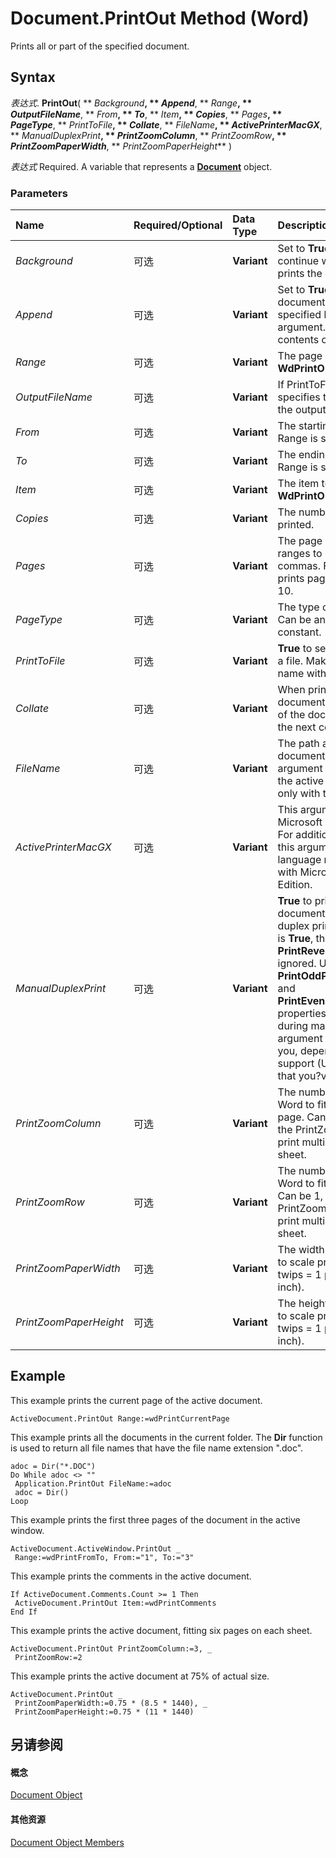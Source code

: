 
# Document.PrintOut Method (Word)

Prints all or part of the specified document.


## Syntax

 _表达式_. **PrintOut**( ** _Background_**, ** _Append_**, ** _Range_**, ** _OutputFileName_**, ** _From_**, ** _To_**, ** _Item_**, ** _Copies_**, ** _Pages_**, ** _PageType_**, ** _PrintToFile_**, ** _Collate_**, ** _FileName_**, ** _ActivePrinterMacGX_**, ** _ManualDuplexPrint_**, ** _PrintZoomColumn_**, ** _PrintZoomRow_**, ** _PrintZoomPaperWidth_**, ** _PrintZoomPaperHeight_** )

 _表达式_ Required. A variable that represents a **[Document](8d83487a-2345-a036-a916-971c9db5b7fb.md)** object.


### Parameters



|**Name**|**Required/Optional**|**Data Type**|**Description**|
|:-----|:-----|:-----|:-----|
| _Background_|可选|**Variant**|Set to  **True** to have the macro continue while Microsoft Word prints the document.|
| _Append_|可选|**Variant**|Set to  **True** to append the specified document to the file name specified by the OutputFileName argument. **False** to overwrite the contents of OutputFileName.|
| _Range_|可选|**Variant**|The page range. Can be any  **WdPrintOutRange** constant.|
| _OutputFileName_|可选|**Variant**|If PrintToFile is  **True**, this argument specifies the path and file name of the output file.|
| _From_|可选|**Variant**|The starting page number when Range is set to  **wdPrintFromTo**.|
| _To_|可选|**Variant**|The ending page number when Range is set to  **wdPrintFromTo**.|
| _Item_|可选|**Variant**|The item to be printed. Can be any  **WdPrintOutItem** constant.|
| _Copies_|可选|**Variant**|The number of copies to be printed.|
| _Pages_|可选|**Variant**|The page numbers and page ranges to be printed, separated by commas. For example, "2, 6-10" prints page 2 and pages 6 through 10.|
| _PageType_|可选|**Variant**|The type of pages to be printed. Can be any  **WdPrintOutPages** constant.|
| _PrintToFile_|可选|**Variant**|**True** to send printer instructions to a file. Make sure to specify a file name with OutputFileName.|
| _Collate_|可选|**Variant**|When printing multiple copies of a document,  **True** to print all pages of the document before printing the next copy.|
| _FileName_|可选|**Variant**|The path and file name of the document to be printed. If this argument is omitted, Word prints the active document. (Available only with the  **Application** object.)|
| _ActivePrinterMacGX_|可选|**Variant**|This argument is available only in Microsoft Office Macintosh Edition. For additional information about this argument, consult the language reference Help included with Microsoft Office Macintosh Edition.|
| _ManualDuplexPrint_|可选|**Variant**|**True** to print a two-sided document on a printer without a duplex printing kit. If this argument is **True**, the **PrintBackground** and **PrintReverse** properties are ignored. Use the **PrintOddPagesInAscendingOrder** and **PrintEvenPagesInAscendingOrder** properties to control the output during manual duplex printing. This argument may not be available to you, depending on the language support (U.S. English, for example) that you?ve selected or installed.|
| _PrintZoomColumn_|可选|**Variant**|The number of pages you want Word to fit horizontally on one page. Can be 1, 2, 3, or 4. Use with the PrintZoomRow argument to print multiple pages on a single sheet.|
| _PrintZoomRow_|可选|**Variant**|The number of pages you want Word to fit vertically on one page. Can be 1, 2, or 4. Use with the PrintZoomColumn argument to print multiple pages on a single sheet.|
| _PrintZoomPaperWidth_|可选|**Variant**|The width to which you want Word to scale printed pages, in twips (20 twips = 1 point; 72 points = 1 inch).|
| _PrintZoomPaperHeight_|可选|**Variant**|The height to which you want Word to scale printed pages, in twips (20 twips = 1 point; 72 points = 1 inch).|

## Example

This example prints the current page of the active document.


```
ActiveDocument.PrintOut Range:=wdPrintCurrentPage
```

This example prints all the documents in the current folder. The  **Dir** function is used to return all file names that have the file name extension ".doc".




```
adoc = Dir("*.DOC") 
Do While adoc <> "" 
 Application.PrintOut FileName:=adoc 
 adoc = Dir() 
Loop
```

This example prints the first three pages of the document in the active window.




```
ActiveDocument.ActiveWindow.PrintOut _ 
 Range:=wdPrintFromTo, From:="1", To:="3"
```

This example prints the comments in the active document.




```
If ActiveDocument.Comments.Count >= 1 Then 
 ActiveDocument.PrintOut Item:=wdPrintComments 
End If
```

This example prints the active document, fitting six pages on each sheet.




```
ActiveDocument.PrintOut PrintZoomColumn:=3, _ 
 PrintZoomRow:=2
```

This example prints the active document at 75% of actual size.




```
ActiveDocument.PrintOut _ 
 PrintZoomPaperWidth:=0.75 * (8.5 * 1440), _ 
 PrintZoomPaperHeight:=0.75 * (11 * 1440)
```


## 另请参阅


#### 概念


[Document Object](8d83487a-2345-a036-a916-971c9db5b7fb.md)
#### 其他资源


[Document Object Members](http://msdn.microsoft.com/library/fc9ab457-0888-f917-3d52-387168ac23b9%28Office.15%29.aspx)